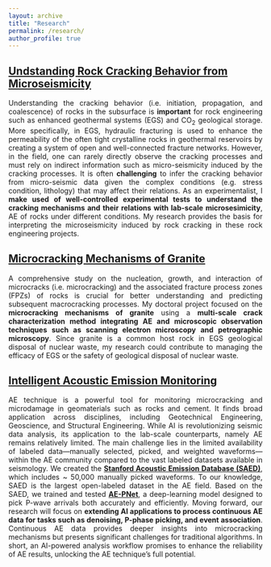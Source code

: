 ```yaml
---
layout: archive
title: "Research"
permalink: /research/
author_profile: true
---
```


## [Undstanding Rock Cracking Behavior from Microseismicity](Cracking_Microseismicity)
<div align="justify">
 Understanding the cracking behavior (i.e. initiation, propagation, and coalescence) of rocks in the subsurface is <b>important</b> for rock engineering such as enhanced geothermal systems (EGS) and CO<sub>2</sub> geological storage. More specifically, in EGS, hydraulic fracturing is used to enhance the permeability of the often tight crystalline rocks in geothermal reservoirs by creating a system of open and well-connected fracture networks. However, in the field, one can rarely directly observe the cracking processes and must rely on indirect information such as micro-seismicity induced by the cracking processes. It is often <b>challenging</b> to infer the cracking behavior from micro-seismic data given the complex conditions (e.g. stress condition, lithology) that may affect their relations. As an experimentalist, I <b>make used of well-controlled experimental tests to understand the cracking mechanisms and their relations with lab-scale microsesimicity</b>, AE of rocks under different conditions. My research provides the basis for interpreting the microseismicity induced by rock cracking in these rock engineering projects.
</div>

## [Microcracking Mechanisms of Granite](Microcracking_Granite)
<div align="justify">
A comprehensive study on the nucleation, growth, and interaction of microcracks (i.e. microcracking) and the associated fracture process zones (FPZs) of rocks is crucial for better understanding and predicting subsequent macrocracking processes. My doctoral project focused on the <b>microcracking mechanisms of granite</b> using a <b>multi-scale crack characterization method integrating AE and microscopic observation techniques such as scanning electron microscopy and petrographic microscopy</b>. Since granite is a common host rock in EGS geological disposal of nuclear waste, my research could contribute to managing the efficacy of EGS or the safety of geological disposal of nuclear waste.
</div>

## [Intelligent Acoustic Emission Monitoring](Intelligent_AE)
<div align="justify">
AE technique is a powerful tool for monitoring microcracking and microdamage in geomaterials such as rocks and cement. It finds broad application across disciplines, including Geotechnical Engineering, Geoscience, and Structural Engineering. While AI is revolutionizing seismic data analysis, its application to the lab-scale counterparts, namely AE remains relatively limited. The main challenge lies in the limited availability of labeled data—manually selected, picked, and weighted waveforms—within the AE community compared to the vast labeled datasets available in seismology. We created the <a href="https://purl.stanford.edu/mz374gr4108" target="_blank"><b>Stanford Acoustic Emission Database (SAED)</b></a>, which includes ~ 50,000 manually picked waveforms. To our knowledge, SAED is the largest open-labeled dataset in the AE field. Based on the SAED, we trained and tested <a href="https://www.researchgate.net/publication/385906798_A_Deep-learning_P-wave_Arrival_Picker_for_Laboratory_Acoustic_Emissions_Model_Training_and_its_Performance?_sg%5B0%5D=96uMFM0dj3bjSk0gkb9BpI93_OXVmy1iyoXTeZcLG2EMshsQK5XZWWoOMe5dHIX-9hZwDc5qKEes1-Ka_VQzmxC__EHchyl2I6YAlVXc.ivrzrkHkeNYyu-WB60CSMx3VF_tYcZ6FkKrRQ1geWwCBRXzx4wCXP8Sn6GjoOsGe9OC_Y5HT9Khqv3e3K4zb9Q&_tp=eyJjb250ZXh0Ijp7ImZpcnN0UGFnZSI6ImhvbWUiLCJwYWdlIjoicHJvZmlsZSIsInByZXZpb3VzUGFnZSI6InByb2ZpbGUiLCJwb3NpdGlvbiI6InBhZ2VDb250ZW50In19" target="_blank"><b>AE-PNet</b></a>, a deep-learning model designed to pick P-wave arrivals both accurately and efficiently. Moving forward, our research will focus on <b>extending AI applications to process continuous AE data for tasks such as denoising, P-phase picking, and event association</b>. Continuous AE data provides deeper insights into microcracking mechanisms but presents significant challenges for traditional algorithms. In short, an AI-powered analysis workflow promises to enhance the reliability of AE results, unlocking the AE technique’s full potential.
</div>